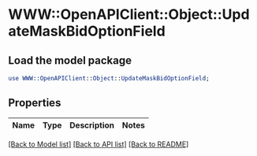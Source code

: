 # WWW::OpenAPIClient::Object::UpdateMaskBidOptionField

## Load the model package
```perl
use WWW::OpenAPIClient::Object::UpdateMaskBidOptionField;
```

## Properties
Name | Type | Description | Notes
------------ | ------------- | ------------- | -------------

[[Back to Model list]](../README.md#documentation-for-models) [[Back to API list]](../README.md#documentation-for-api-endpoints) [[Back to README]](../README.md)



